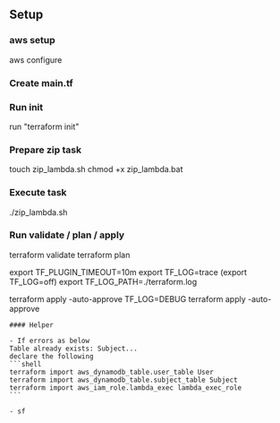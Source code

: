 ## Setup

### aws setup
aws configure

### Create main.tf

### Run init
run "terraform init"

### Prepare zip task
touch zip_lambda.sh
chmod +x zip_lambda.bat

### Execute task
./zip_lambda.sh

### Run validate / plan / apply
terraform validate
terraform plan

export TF_PLUGIN_TIMEOUT=10m
export TF_LOG=trace
(export TF_LOG=off)
export TF_LOG_PATH=./terraform.log

terraform apply -auto-approve
TF_LOG=DEBUG terraform apply -auto-approve

    #### Helper

    - If errors as below
    Table already exists: Subject...
    declare the following
    ```shell
    terraform import aws_dynamodb_table.user_table User
    terraform import aws_dynamodb_table.subject_table Subject
    terraform import aws_iam_role.lambda_exec lambda_exec_role
    ```

    - sf
        
